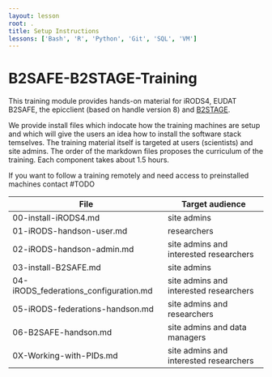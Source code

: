 ```yaml
---
layout: lesson
root: .
title: Setup Instructions
lessons: ['Bash', 'R', 'Python', 'Git', 'SQL', 'VM']
---
```


# B2SAFE-B2STAGE-Training
This training module provides hands-on material for iRODS4, EUDAT B2SAFE, the epicclient (based on handle version 8) and 
[B2STAGE](https://github.com/WillemElbers/B2SAFE-GridFTP).

We provide install files which indocate how the training machines are setup and which will give the users an idea how to 
install the software stack temselves.
The training material itself is targeted at users (scientists) and site admins.
The order of the markdown files proposes the curriculum of the training. Each component takes about 1.5 hours.

If you want to follow a training remotely and need access to preinstalled machines contact #TODO

File | Target audience
------|-------------------
00-install-iRODS4.md | site admins
01-iRODS-handson-user.md | researchers
02-iRODS-handson-admin.md   | site admins and interested researchers
03-install-B2SAFE.md    | site admins
04-iRODS_federations_configuration.md   | site admins and interested researchers
05-iRODS-federations-handson.md | site admins and researchers
06-B2SAFE-handson.md    | site admins and data managers
0X-Working-with-PIDs.md | site admins and interested researchers
